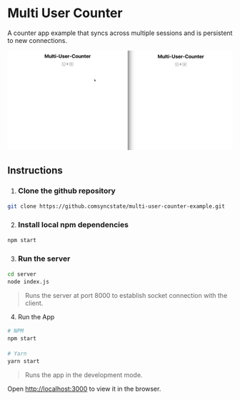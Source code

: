 # Multi User Counter

A counter app example that syncs across multiple sessions and
is persistent to new connections.

![Multi-User-Counter](public/images/Counter.gif)

## Instructions

1.  ### Clone the github repository

```bash
git clone https://github.comsyncstate/multi-user-counter-example.git
```

2. ### Install local npm dependencies

```bash
npm start
```

3. ### Run the server

```bash
cd server
node index.js
```

> Runs the server at port 8000 to establish socket connection with the client.

4. Run the App

```bash
# NPM
npm start

# Yarn
yarn start
```

> Runs the app in the development mode.

Open <a href="http://localhost:3000" >http://localhost:3000</a> to view it in the browser.
